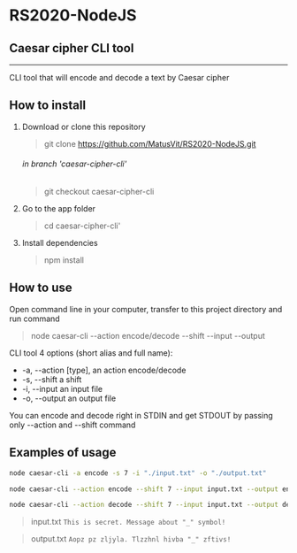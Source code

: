# RS2020-NodeJS

## Caesar cipher CLI tool

---

CLI tool that will encode and decode a text by Caesar cipher

## How to install

1. Download or clone this repository
   > git clone https://github.com/MatusVit/RS2020-NodeJS.git
   ###### in branch 'caesar-cipher-cli'
   > git checkout caesar-cipher-cli
2. Go to the app folder
   > cd caesar-cipher-cli'
3. Install dependencies
   > npm install

## How to use

Open command line in your computer, transfer to this project directory and run command

> node caesar-cli --action encode/decode --shift <number> --input <filename> --output <filename>

CLI tool 4 options (short alias and full name):

- -a, --action [type], an action encode/decode
- -s, --shift <number> a shift
- -i, --input <filename> an input file
- -o, --output <filename> an output file

You can encode and decode right in STDIN and get STDOUT by passing only --action and --shift command

## Examples of usage

```bash
node caesar-cli -a encode -s 7 -i "./input.txt" -o "./output.txt"
```

```bash
node caesar-cli --action encode --shift 7 --input input.txt --output encode.txt
```

```bash
node caesar-cli --action decode --shift 7 --input input.txt --output decode.txt
```

> input.txt `This is secret. Message about "_" symbol!`

> output.txt `Aopz pz zljyla. Tlzzhnl hivba "_" zftivs!`
